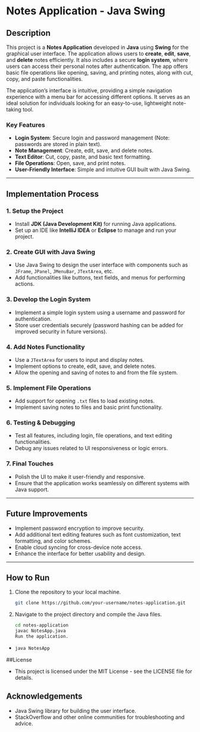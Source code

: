 # Notes Application - Java Swing

## Description

This project is a **Notes Application** developed in **Java** using **Swing** for the graphical user interface. The application allows users to **create**, **edit**, **save**, and **delete** notes efficiently. It also includes a secure **login system**, where users can access their personal notes after authentication. The app offers basic file operations like opening, saving, and printing notes, along with cut, copy, and paste functionalities.

The application’s interface is intuitive, providing a simple navigation experience with a menu bar for accessing different options. It serves as an ideal solution for individuals looking for an easy-to-use, lightweight note-taking tool.

### Key Features
- **Login System**: Secure login and password management (Note: passwords are stored in plain text).
- **Note Management**: Create, edit, save, and delete notes.
- **Text Editor**: Cut, copy, paste, and basic text formatting.
- **File Operations**: Open, save, and print notes.
- **User-Friendly Interface**: Simple and intuitive GUI built with Java Swing.

---

## Implementation Process

### 1. **Setup the Project**
   - Install **JDK (Java Development Kit)** for running Java applications.
   - Set up an IDE like **IntelliJ IDEA** or **Eclipse** to manage and run your project.

### 2. **Create GUI with Java Swing**
   - Use Java Swing to design the user interface with components such as `JFrame`, `JPanel`, `JMenuBar`, `JTextArea`, etc.
   - Add functionalities like buttons, text fields, and menus for performing actions.

### 3. **Develop the Login System**
   - Implement a simple login system using a username and password for authentication.
   - Store user credentials securely (password hashing can be added for improved security in future versions).

### 4. **Add Notes Functionality**
   - Use a `JTextArea` for users to input and display notes.
   - Implement options to create, edit, save, and delete notes.
   - Allow the opening and saving of notes to and from the file system.

### 5. **Implement File Operations**
   - Add support for opening `.txt` files to load existing notes.
   - Implement saving notes to files and basic print functionality.

### 6. **Testing & Debugging**
   - Test all features, including login, file operations, and text editing functionalities.
   - Debug any issues related to UI responsiveness or logic errors.

### 7. **Final Touches**
   - Polish the UI to make it user-friendly and responsive.
   - Ensure that the application works seamlessly on different systems with Java support.

---

## Future Improvements

- Implement password encryption to improve security.
- Add additional text editing features such as font customization, text formatting, and color schemes.
- Enable cloud syncing for cross-device note access.
- Enhance the interface for better usability and design.

---

## How to Run

1. Clone the repository to your local machine.
   ```bash
   git clone https://github.com/your-username/notes-application.git

2. Navigate to the project directory and compile the Java files.

   ```bash
   cd notes-application
   javac NotesApp.java
   Run the application.
-
   ```bash
   java NotesApp

##License
- This project is licensed under the MIT License - see the LICENSE file for details.

## Acknowledgements
- Java Swing library for building the user interface.
- StackOverflow and other online communities for troubleshooting and advice.
